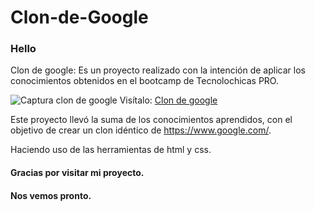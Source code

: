 # Clon-de-Google
### Hello
Clon de google: Es un proyecto realizado con la intención de aplicar los conocimientos obtenidos en el bootcamp de Tecnolochicas PRO.

![Captura clon de google](assets/Captura1.png)
Visítalo: 
[Clon de google](https://idyllic-trifle-ba5876.netlify.app)

Este proyecto llevó la suma de los conocimientos aprendidos, con el objetivo de crear un clon idéntico de https://www.google.com/. 

Haciendo uso de las herramientas de html y css.
#### Gracias por visitar mi proyecto. 
#### Nos vemos pronto. 
